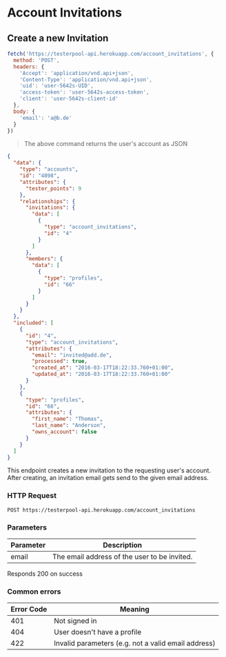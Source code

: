 # Account Invitations

## Create a new Invitation

```javascript
fetch('https://testerpool-api.herokuapp.com/account_invitations', {
  method: 'POST',
  headers: {
    'Accept': 'application/vnd.api+json',
    'Content-Type': 'application/vnd.api+json',
    'uid': 'user-5642s-UID',
    'access-token': 'user-5642s-access-token',
    'client': 'user-5642s-client-id'
  },
  body: {
    'email': 'a@b.de'
  }
})
```

> The above command returns the user's account as JSON

```json
{
  "data": {
    "type": "accounts",
    "id": "4898",
    "attributes": {
      "tester_points": 9
    },
    "relationships": {
      "invitations": {
        "data": [
          {
            "type": "account_invitations",
            "id": "4"
          }
        ]
      },
      "members": {
        "data": [
          {
            "type": "profiles",
            "id": "66"
          }
        ]
      }
    }
  },
  "included": [
    {
      "id": "4",
      "type": "account_invitations",
      "attributes": {
        "email": "invited@add.de",
        "processed": true,
        "created_at": "2016-03-17T18:22:33.760+01:00",
        "updated_at": "2016-03-17T18:22:33.760+01:00"
      }
    },
    {
      "type": "profiles",
      "id": "66",
      "attributes": {
        "first_name": "Thomas",
        "last_name": "Anderson",
        "owns_account": false
      }
    }
  ]
}
```

This endpoint creates a new invitation to the requesting user's account. After creating, an invitation email gets send to the given email address.

### HTTP Request

`POST https://testerpool-api.herokuapp.com/account_invitations`

### Parameters

Parameter | Description
--------- | -----------
email | The email address of the user to be invited.

<aside class="success">
Responds 200 on success
</aside>

### Common errors

Error Code | Meaning
---------- | -------
401 | Not signed in
404 | User doesn't have a profile
422 | Invalid parameters (e.g. not a valid email address)
